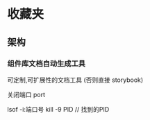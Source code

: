 # 收藏夹

## 架构

### 组件库文档自动生成工具

可定制,可扩展性的文档工具 (否则直接 storybook)

关闭端口 port

lsof -i:端口号
kill -9 PID // 找到的PID
